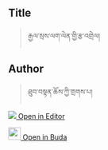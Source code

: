 ## Title
> རྒྱལ་སྲས་ལག་ལེན་གྱི་རྩ་འགྲེལ།

## Author
> ཐུབ་བསྟན་ཆོས་ཀྱི་གྲགས་པ།

[<img src="https://img.icons8.com/color/25/000000/edit-property.png"> Open in Editor](http://editor.openpecha.org/I72E3A741)

[<img width="25" src="https://library.bdrc.io/icons/BUDA-small.svg"> Open in Buda](https://library.bdrc.io/show/bdr:IE0OPI72E3A741)




